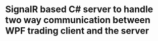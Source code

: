 # SignalR based C# server to handle two way communication between WPF trading client and the server

